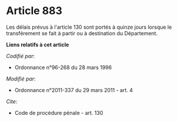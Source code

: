 # Article 883

Les délais prévus à l'article 130 sont portés à quinze jours lorsque le transfèrement se fait à partir ou à destination du
Département.

**Liens relatifs à cet article**

_Codifié par_:

  - Ordonnance n°96-268 du 28 mars 1996

_Modifié par_:

  - Ordonnance n°2011-337 du 29 mars 2011 - art. 4

_Cite_:

  - Code de procédure pénale - art. 130
